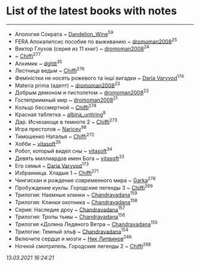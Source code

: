 # List of the latest books with notes
---

* Апология Сократа ~ [Dandelion_Wine](users/586/58602788-vkontakte)<sup>59</sup>
* FERA Апокалипсис пособие по выживанию ~ [dromoman2008](users/444/44461886-yandex)<sup>25</sup>
* Виктор Глухов (серия из 11 книг) ~ [dromoman2008](users/444/44461886-yandex)<sup>24</sup>
*  ~ [Chiffi](users/105/105831994080785626680-google)<sup>277</sup>
* Алхимик ~ [dghtt](users/233/233860015-vkontakte)<sup>35</sup>
* Лестница ведьм ~ [Chiffi](users/105/105831994080785626680-google)<sup>276</sup>
* Феміністки не носять рожевого та інші вигадки ~ [Daria Varyvod](users/829/829893410524253-facebook)<sup>174</sup>
* Materia prima (адепт) ~ [dromoman2008](users/444/44461886-yandex)<sup>23</sup>
* Добрым демоном и пистолетом ~ [dromoman2008](users/444/44461886-yandex)<sup>22</sup>
* Гостеприимный мир ~ [dromoman2008](users/444/44461886-yandex)<sup>21</sup>
* Кольцо бессмертной ~ [Chiffi](users/105/105831994080785626680-google)<sup>274</sup>
* Красная таблетка ~ [albina_untiring](users/257/2579695-vkontakte)<sup>8</sup>
* Дар. Исчезающе в темноте 2 ~ [Chiffi](users/105/105831994080785626680-google)<sup>273</sup>
* Игра престолов ~ [Naricev](users/107/107090515204537133928-google)<sup>98</sup>
* Тимошенко Наталья ~ [Chiffi](users/105/105831994080785626680-google)<sup>272</sup>
* Хобби ~ [vitasoft](users/474/47446642-vkontakte)<sup>35</sup>
* Робот, который видел сны ~ [vitasoft](users/474/47446642-vkontakte)<sup>34</sup>
* Девять миллиардов имен Бога ~ [vitasoft](users/474/47446642-vkontakte)<sup>33</sup>
* Его семья ~ [Daria Varyvod](users/829/829893410524253-facebook)<sup>173</sup>
* Избранница. Хладые 1 ~ [Chiffi](users/105/105831994080785626680-google)<sup>271</sup>
* Чингисхан и рождение современного мира ~ [Garka](users/115/115753719718250012620-google)<sup>278</sup>
* Пробуждение куклы. Городские легенды 3 ~ [Chiffi](users/105/105831994080785626680-google)<sup>269</sup>
* Трилогия: Наемные клинки ~ [Chandravadana](users/105/105866022348292919948-google)<sup>159</sup>
* Трилогия: Клинки охотника ~ [Chandravadana](users/105/105866022348292919948-google)<sup>158</sup>
* Серия: Наследие дроу ~ [Chandravadana](users/105/105866022348292919948-google)<sup>157</sup>
* Трилогия: Тропы тьмы ~ [Chandravadana](users/105/105866022348292919948-google)<sup>156</sup>
* Трилогия «Долина Ледяного Ветра ~ [Chandravadana](users/105/105866022348292919948-google)<sup>155</sup>
* Трилогии: Темный эльф ~ [Chandravadana](users/105/105866022348292919948-google)<sup>154</sup>
* Включите сердце и мозги ~ [Ник Литвинов](users/241/241974816-vkontakte)<sup>246</sup>
* Ночной смотритель. Городские легенды 2 ~ [Chiffi](users/105/105831994080785626680-google)<sup>268</sup>


_13.03.2021 16:24:21_
